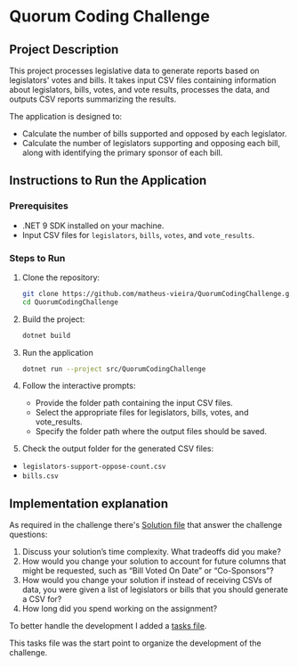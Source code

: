 # Quorum Coding Challenge

## Project Description

This project processes legislative data to generate reports based on legislators' votes and bills. It takes input CSV files containing information about legislators, bills, votes, and vote results, processes the data, and outputs CSV reports summarizing the results.

The application is designed to:

- Calculate the number of bills supported and opposed by each legislator.
- Calculate the number of legislators supporting and opposing each bill, along with identifying the primary sponsor of each bill.

## Instructions to Run the Application

### Prerequisites

- .NET 9 SDK installed on your machine.
- Input CSV files for `legislators`, `bills`, `votes`, and `vote_results`.

### Steps to Run

1. Clone the repository:

    ```bash
    git clone https://github.com/matheus-vieira/QuorumCodingChallenge.git
    cd QuorumCodingChallenge
    ```

2. Build the project:

    ```bash
    dotnet build
    ```

3. Run the application

    ```bash
    dotnet run --project src/QuorumCodingChallenge
    ```

4. Follow the interactive prompts:
   - Provide the folder path containing the input CSV files.
   - Select the appropriate files for legislators, bills, votes, and vote_results.
   - Specify the folder path where the output files should be saved.

5. Check the output folder for the generated CSV files:

- `legislators-support-oppose-count.csv`
- `bills.csv`

## Implementation explanation

As required in the challenge there's [Solution file](/docs/solution.md) that answer the challenge questions:

1. Discuss your solution’s time complexity. What tradeoffs did you make?
2. How would you change your solution to account for future columns that might be requested, such as “Bill Voted On Date” or “Co-Sponsors”?
3. How would you change your solution if instead of receiving CSVs of data, you were given a list of legislators or bills that you should generate a CSV for?
4. How long did you spend working on the assignment?

To better handle the development I added a [tasks file](/docs/README.md).

This tasks file was the start point to organize the development of the challenge.
